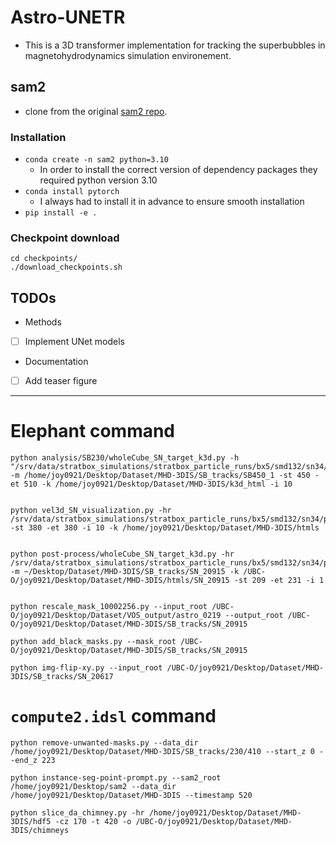# Astro-UNETR
- This is a 3D transformer implementation for tracking the superbubbles in magnetohydrodynamics simulation environement. 

## sam2 
- clone from the original [sam2 repo](https://github.com/facebookresearch/sam2).

### Installation
- `conda create -n sam2 python=3.10`
    - In order to install the correct version of dependency packages they required python version 3.10
- `conda install pytorch` 
    - I always had to install it in advance to ensure smooth installation
-  `pip install -e .`

### Checkpoint download
```
cd checkpoints/
./download_checkpoints.sh
```



## TODOs
- Methods
- [ ] Implement UNet models

- Documentation
- [ ] Add teaser figure

---------------------------------------------------------------------------

# Elephant command
```
python analysis/SB230/wholeCube_SN_target_k3d.py -h "/srv/data/stratbox_simulations/stratbox_particle_runs/bx5/smd132/sn34/pe300/4pc_resume/4pc" -m /home/joy0921/Desktop/Dataset/MHD-3DIS/SB_tracks/SB450_1 -st 450 -et 510 -k /home/joy0921/Desktop/Dataset/MHD-3DIS/k3d_html -i 10


python vel3d_SN_visualization.py -hr /srv/data/stratbox_simulations/stratbox_particle_runs/bx5/smd132/sn34/pe300/4pc_resume/4pc  -st 380 -et 380 -i 10 -k /home/joy0921/Desktop/Dataset/MHD-3DIS/htmls
    
    
python post-process/wholeCube_SN_target_k3d.py -hr /srv/data/stratbox_simulations/stratbox_particle_runs/bx5/smd132/sn34/pe300/4pc_resume/4pc -m ~/Desktop/Dataset/MHD-3DIS/SB_tracks/SN_20915 -k /UBC-O/joy0921/Desktop/Dataset/MHD-3DIS/htmls/SN_20915 -st 209 -et 231 -i 1    


python rescale_mask_10002256.py --input_root /UBC-O/joy0921/Desktop/Dataset/VOS_output/astro_0219 --output_root /UBC-O/joy0921/Desktop/Dataset/MHD-3DIS/SB_tracks/SN_20915

python add_black_masks.py --mask_root /UBC-O/joy0921/Desktop/Dataset/MHD-3DIS/SB_tracks/SN_20915

python img-flip-xy.py --input_root /UBC-O/joy0921/Desktop/Dataset/MHD-3DIS/SB_tracks/SN_20617
```
# `compute2.idsl` command
```
python remove-unwanted-masks.py --data_dir /home/joy0921/Desktop/Dataset/MHD-3DIS/SB_tracks/230/410 --start_z 0 --end_z 223

python instance-seg-point-prompt.py --sam2_root /home/joy0921/Desktop/sam2 --data_dir /home/joy0921/Desktop/Dataset/MHD-3DIS --timestamp 520

python slice_da_chimney.py -hr /home/joy0921/Desktop/Dataset/MHD-3DIS/hdf5 -cz 170 -t 420 -o /UBC-O/joy0921/Desktop/Dataset/MHD-3DIS/chimneys
```